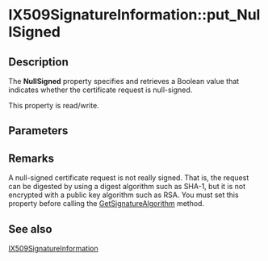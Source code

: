 # IX509SignatureInformation::put_NullSigned

## Description

The **NullSigned** property specifies and retrieves a Boolean value that indicates whether the certificate request is null-signed.

This property is read/write.

## Parameters

## Remarks

A null-signed certificate request is not really signed. That is, the request can be digested by using a digest algorithm such as SHA-1, but it is not encrypted with a public key algorithm such as RSA. You must set this property before calling the [GetSignatureAlgorithm](https://learn.microsoft.com/windows/desktop/api/certenroll/nf-certenroll-ix509signatureinformation-getsignaturealgorithm) method.

## See also

[IX509SignatureInformation](https://learn.microsoft.com/windows/desktop/api/certenroll/nn-certenroll-ix509signatureinformation)